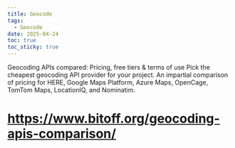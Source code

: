```yaml
---
title: Geocode
tags:
  - Geocode
date: 2025-04-24
toc: true
toc_sticky: true
---
```

Geocoding APIs compared: Pricing, free tiers & terms of use
Pick the cheapest geocoding API provider for your project. An impartial comparison of pricing for HERE, Google Maps Platform, Azure Maps, OpenCage, TomTom Maps, LocationIQ, and Nominatim.


# https://www.bitoff.org/geocoding-apis-comparison/